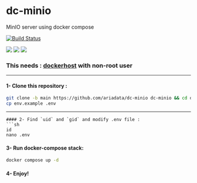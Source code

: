 # dc-minio
MinIO server using docker compose

[![Build Status](https://raw.githubusercontent.com/ariadata/public-files/main/assets/ariadata-logo-300x120.png)](https://ariadata.co)

![](https://img.shields.io/github/stars/ariadata/dc-minio.svg)
![](https://img.shields.io/github/watchers/ariadata/dc-minio.svg)
![](https://img.shields.io/github/forks/ariadata/dc-minio.svg)

### This needs : [dockerhost](https://github.com/ariadata/dockerhost-sh) with non-root user

---
#### 1- Clone this repository :
```sh
git clone -b main https://github.com/ariadata/dc-minio dc-minio && cd dc-minio
cp env.example .env
```
---
```
#### 2- Find `uid` and `gid` and modify .env file :
```sh
id
nano .env
```
#### 3- Run docker-compose stack:
```sh
docker compose up -d
```
#### 4- Enjoy!
